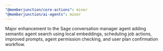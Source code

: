 ```yaml
---
"@memberjunction/core-actions": minor
"@memberjunction/ai-agents": minor
---
```


Major enhancement to the Sage conversation manager agent adding semantic agent search using local embeddings, scheduling job actions, improved prompts, agent permission checking, and user plan confirmation workflow.
